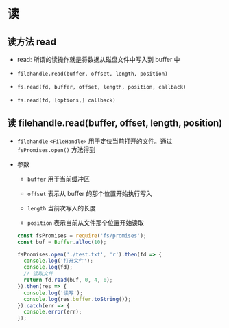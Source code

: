 # 读

## 读方法 read

  - read: 所谓的读操作就是将数据从磁盘文件中写入到 buffer 中

  - `filehandle.read(buffer, offset, length, position)`

  - `fs.read(fd, buffer, offset, length, position, callback)`

  - `fs.read(fd, [options,] callback)`

## 读 filehandle.read(buffer, offset, length, position)

  - `filehandle` `<FileHandle>` 用于定位当前打开的文件。通过 `fsPromises.open()` 方法得到

  - 参数

      - `buffer` 用于当前缓冲区

      - `offset` 表示从 buffer 的那个位置开始执行写入

      - `length` 当前次写入的长度

      - `position` 表示当前从文件那个位置开始读取

    ```javascript
    const fsPromises = require('fs/promises');
    const buf = Buffer.alloc(10);

    fsPromises.open('./test.txt', 'r').then(fd => {
      console.log('打开文件');
      console.log(fd);
      // 读取文件
      return fd.read(buf, 0, 4, 0);
    }).then(res => {
      console.log('读写');
      console.log(res.buffer.toString());
    }).catch(err => {
      console.error(err);
    });
    ```
